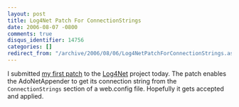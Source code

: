 ```yaml
---
layout: post
title: Log4Net Patch For ConnectionStrings
date: 2006-08-07 -0800
comments: true
disqus_identifier: 14756
categories: []
redirect_from: "/archive/2006/08/06/Log4NetPatchForConnectionStrings.aspx/"
---
```


I submitted [my first
patch](https://issues.apache.org/jira/browse/LOG4NET-88 "Patch 88") to
the [Log4Net](http://logging.apache.org/log4net/ "Log4Net logging")
project today. The patch enables the AdoNetAppender to get its
connection string from the `ConnectionStrings` section of a web.config
file. Hopefully it gets accepted and applied.

